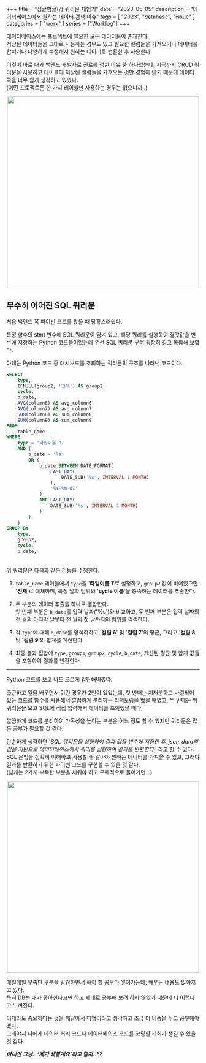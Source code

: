 +++
title = "싱글벙글(?) 쿼리문 체험기"
date = "2023-05-05"
description = "데이터베이스에서 원하는 데이터 검색 이슈"
tags = [
    "2023",
    "database",
    "issue"
]
categories = [
    "work"
]
series = ["Worklog"]
+++

데이터베이스에는 프로젝트에 필요한 모든 데이터들이 존재한다. <br> 저장된 데이터들을 그대로 사용하는 경우도 있고 필요한 컬럼들을 가져오거나 데이터를 합치거나 다양하게 수정해서 원하는 데이터로 변환한 후 사용한다.

이것이 바로 내가 백엔드 개발자로 진로를 정한 이유 중 하나였는데, 지금까지 CRUD 쿼리문을 사용하고 테이블에 저장된 컬럼들을 가져오는 것만 경험해 봤기 때문에 데이터 쪽을 너무 쉽게 생각하고 있었다. <br> (어떤 프로젝트든 한 가지 테이블만 사용하는 경우는 없으니까..)

<p align="center"><img src="https://github.com/kmseunh/blog/assets/105186724/56645e45-defc-4b60-87ca-24f866c9d4a1" width="500"></p>

<!--more-->

## 무수히 이어진 SQL 쿼리문

처음 백엔드 쪽 파이썬 코드를 봤을 때 당황스러웠다.

특정 함수의 stmt 변수에 SQL 쿼리문이 담겨 있고, 해당 쿼리를 실행하여 결괏값을 변수에 저장하는 Python 코드들이었는데 우선 SQL 쿼리문 부터 굉장히 길고 복잡해 보였다.

아래는 Python 코드 중 대시보드를 조회하는 쿼리문의 구조를 나타낸 코드이다.

```sql
SELECT 
    type, 
    IFNULL(group2, '전체') AS group2, 
    cycle, 
    b_date, 
    AVG(column6) AS avg_column6, 
    AVG(column7) AS avg_column7, 
    SUM(column8) AS sum_column8, 
    SUM(column9) AS sum_column9 
FROM 
    table_name 
WHERE 
    type = '타입이름 1' 
    AND (
        b_date = '%s' 
        OR (
            b_date BETWEEN DATE_FORMAT(
                LAST_DAY(
                    DATE_SUB('%s', INTERVAL 1 MONTH)
                ), 
                '%Y-%m-01'
            )
            AND LAST_DAY(
                DATE_SUB('%s', INTERVAL 1 MONTH)
            )
        )
    ) 
GROUP BY 
    type, 
    group2, 
    cycle, 
    b_date;
```

<br>
위 쿼리문은 다음과 같은 기능을 수행한다.

1. `table_name` 테이블에서 `type`을 '**타입이름 1**'로 설정하고, `group2` 값이 비어있으면 '**전체**'로 대체하며, 특정 날짜 범위와 '**cycle 이름**'을 충족하는 데이터를 추출한다.

2. 두 부분의 데이터 추출을 하나로 결합한다. <br> 첫 번째 부분은 `b_date`를 입력 날짜('**%s**')와 비교하고, 두 번째 부분은 입력 날짜의 전 월의 마지막 날부터 전 월의 첫 날까지의 범위를 검색한다.

3. 각 `type`에 대해 `b_date`를 형식화하고 '**컬럼 6**' 및 '**컬럼 7**'의 평균, 그리고 '**컬럼 8**' 및 '**컬럼 9**'의 합계를 계산한다.

4. 최종 결과 집합에 `type`, `group1`, `group2`, `cycle`, `b_date`, 계산된 평균 및 합계 값들을 포함하여 결과를 반환한다.

<hr>

Python 코드를 보고 나도 모르게 감탄해버렸다.

출근하고 일을 배우면서 이런 경우가 2번이 있었는데,
첫 번째는 지저분하고 나열되어 있는 코드를 함수를 사용해서 깔끔하게 분리하는 리팩토링을 했을 때였고,
두 번째는 위 쿼리문을 보고 SQL에 직접 입력해서 데이터를 조회했을 때다.

깔끔하게 코드를 분리하여 가독성을 높이는 부분은 어느 정도 할 수 있지만 쿼리문은 많은 공부가 필요할 것 같다.

단순하게 생각하면 '_SQL 쿼리문을 실행하여 결과 값을 변수에 저장한 후, json_data의 값을 기반으로 데이터베이스에서 쿼리를 실행하여 결과를 반환한다._’ 라고 할 수 있다. <br> SQL 문법을 정확히 이해하고 사용할 줄 알아야 원하는 데이터를 가져올 수 있고, 그래야 결과를 반환하기 위한 파이썬 코드를 구현할 수 있을 것 같다. <br> (넓게는 2가지 부족한 부분을 채워야 하고 구체적으로 들어가면…)

<p align="center"><img src="https://github.com/user-attachments/assets/72260fb8-47bc-44cd-8812-d5849f51c957" width="500"></p>

매일매일 부족한 부분을 발견하면서 해야 할 공부가 쌓여가는데, 배우는 내용도 많아지고 있다. <br> 특히 DB는 내가 좋아한다고만 하고 제대로 공부해 보려 하지 않았기 때문에 더 어렵다고 느껴진다.

이제라도 중요하다는 것을 깨달아서 다행이라고 생각하고 조금 더 비중을 두고 공부해야겠다. <br> 그래야지 나에게 데이터 처리 코드나 데이터베이스 코드를 코딩할 기회가 생길 수 있을 것 같다.

**_아니면 그냥.. ‘제가 해볼게요’라고 할까..??_**
